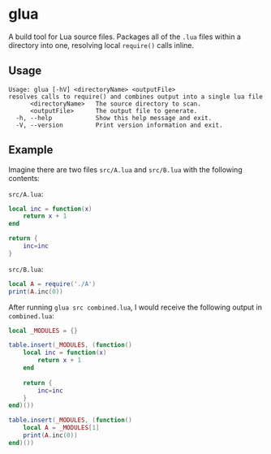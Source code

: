 glua
====

A build tool for Lua source files. Packages all of the `.lua` files within a directory into one, resolving local `require()` calls inline.

Usage
-----

```
Usage: glua [-hV] <directoryName> <outputFile>
resolves calls to require() and combines output into a single lua file
      <directoryName>   The source directory to scan.
      <outputFile>      The output file to generate.
  -h, --help            Show this help message and exit.
  -V, --version         Print version information and exit. 
```

Example
-------

Imagine there are two files `src/A.lua` and `src/B.lua` with the following contents:

`src/A.lua`:
```lua
local inc = function(x)
    return x + 1
end

return {
    inc=inc
}
```

`src/B.lua`:
```lua
local A = require('./A')
print(A.inc(0))
```

After running `glua src combined.lua`, I would receive the following output in `combined.lua`:
```lua
local _MODULES = {}

table.insert(_MODULES, (function()
    local inc = function(x)
        return x + 1
    end
    
    return {
        inc=inc
    }
end)())

table.insert(_MODULES, (function()
    local A = _MODULES[1]
    print(A.inc(0))
end)())
```